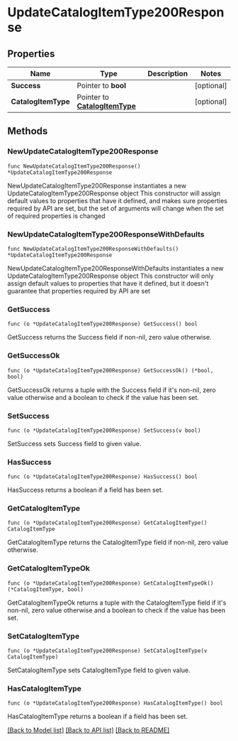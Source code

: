# UpdateCatalogItemType200Response

## Properties

Name | Type | Description | Notes
------------ | ------------- | ------------- | -------------
**Success** | Pointer to **bool** |  | [optional] 
**CatalogItemType** | Pointer to [**CatalogItemType**](CatalogItemType.md) |  | [optional] 

## Methods

### NewUpdateCatalogItemType200Response

`func NewUpdateCatalogItemType200Response() *UpdateCatalogItemType200Response`

NewUpdateCatalogItemType200Response instantiates a new UpdateCatalogItemType200Response object
This constructor will assign default values to properties that have it defined,
and makes sure properties required by API are set, but the set of arguments
will change when the set of required properties is changed

### NewUpdateCatalogItemType200ResponseWithDefaults

`func NewUpdateCatalogItemType200ResponseWithDefaults() *UpdateCatalogItemType200Response`

NewUpdateCatalogItemType200ResponseWithDefaults instantiates a new UpdateCatalogItemType200Response object
This constructor will only assign default values to properties that have it defined,
but it doesn't guarantee that properties required by API are set

### GetSuccess

`func (o *UpdateCatalogItemType200Response) GetSuccess() bool`

GetSuccess returns the Success field if non-nil, zero value otherwise.

### GetSuccessOk

`func (o *UpdateCatalogItemType200Response) GetSuccessOk() (*bool, bool)`

GetSuccessOk returns a tuple with the Success field if it's non-nil, zero value otherwise
and a boolean to check if the value has been set.

### SetSuccess

`func (o *UpdateCatalogItemType200Response) SetSuccess(v bool)`

SetSuccess sets Success field to given value.

### HasSuccess

`func (o *UpdateCatalogItemType200Response) HasSuccess() bool`

HasSuccess returns a boolean if a field has been set.

### GetCatalogItemType

`func (o *UpdateCatalogItemType200Response) GetCatalogItemType() CatalogItemType`

GetCatalogItemType returns the CatalogItemType field if non-nil, zero value otherwise.

### GetCatalogItemTypeOk

`func (o *UpdateCatalogItemType200Response) GetCatalogItemTypeOk() (*CatalogItemType, bool)`

GetCatalogItemTypeOk returns a tuple with the CatalogItemType field if it's non-nil, zero value otherwise
and a boolean to check if the value has been set.

### SetCatalogItemType

`func (o *UpdateCatalogItemType200Response) SetCatalogItemType(v CatalogItemType)`

SetCatalogItemType sets CatalogItemType field to given value.

### HasCatalogItemType

`func (o *UpdateCatalogItemType200Response) HasCatalogItemType() bool`

HasCatalogItemType returns a boolean if a field has been set.


[[Back to Model list]](../README.md#documentation-for-models) [[Back to API list]](../README.md#documentation-for-api-endpoints) [[Back to README]](../README.md)


